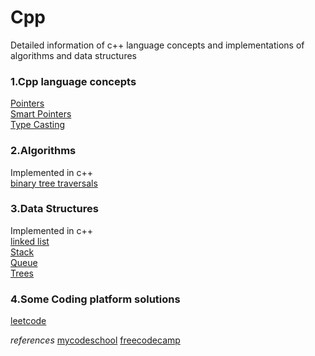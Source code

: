 # Cpp
Detailed information of c++ language concepts and implementations of algorithms and data structures 
 
### 1.Cpp language concepts
[Pointers](https://github.com/takasidk/cpp/tree/master/C%2B%2B%20Language/pointers)\
[Smart Pointers](https://github.com/takasidk/cpp/tree/master/C%2B%2B%20Language/smart_pointers)\
[Type Casting](https://github.com/takasidk/cpp/tree/master/C%2B%2B%20Language/type_casting)
 
### 2.Algorithms 
Implemented in c++\
[binary tree traversals](https://github.com/takasidk/cpp/tree/master/cpp_algorithms/BinaryTrees)

### 3.Data Structures
Implemented in c++\
[linked list](https://github.com/takasidk/cpp/tree/master/data_structures/Linked_list)\
[Stack](https://github.com/takasidk/cpp/tree/master/data_structures/Stack)\
[Queue](https://github.com/takasidk/cpp/tree/master/data_structures/queue)\
[Trees](https://github.com/takasidk/cpp/tree/master/data_structures/Trees)

### 4.Some Coding platform solutions 
[leetcode](https://github.com/takasidk/cpp/tree/master/Solutions/leetcodeSolutions)
 
*references* [mycodeschool](http://www.mycodeschool.com/) [freecodecamp](https://www.google.com/url?sa=t&rct=j&q=&esrc=s&source=web&cd=&cad=rja&uact=8&ved=2ahUKEwjH_IrPuKDvAhWazTgGHZu_AZ0QFjAAegQIARAE&url=https%3A%2F%2Fwww.freecodecamp.org%2F&usg=AOvVaw2O9Sbs3zh9NHmRpWZrEZt-)

